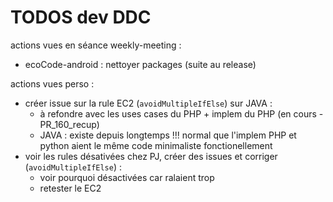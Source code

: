 TODOS dev DDC
===

actions vues en séance weekly-meeting :

- ecoCode-android : nettoyer packages (suite au release)

actions vues perso :

- créer issue sur la rule EC2 (`avoidMultipleIfElse`) sur JAVA :
  - à refondre avec les uses cases du PHP + implem du PHP (en cours - PR_160_recup)
  - JAVA : existe depuis longtemps !!! normal que l'implem PHP et python aient le même code minimaliste fonctionellement
- voir les rules désativées chez PJ, créer des issues et corriger (`avoidMultipleIfElse`) :
  - voir pourquoi désactivées car ralaient trop
  - retester le EC2